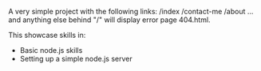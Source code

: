 A very simple project with the following links:
/index
/contact-me
/about
... and anything else behind "/" will display error page 404.html.

This showcase skills in:
* Basic node.js skills
* Setting up a simple node.js server

